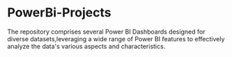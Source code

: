 # PowerBi-Projects
The repository comprises several Power BI Dashboards designed for diverse datasets,leveraging a wide range of Power BI features to effectively analyze the data's various aspects and characteristics.
